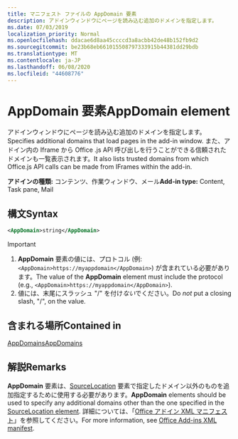 ```yaml
---
title: マニフェスト ファイルの AppDomain 要素
description: アドインウィンドウにページを読み込む追加のドメインを指定します。
ms.date: 07/03/2019
localization_priority: Normal
ms.openlocfilehash: ddacae6d8aa45ccccd3a8acbb42de48b152fb9d2
ms.sourcegitcommit: be23b68eb661015508797333915b44381dd29bdb
ms.translationtype: MT
ms.contentlocale: ja-JP
ms.lasthandoff: 06/08/2020
ms.locfileid: "44608776"
---
```

# <a name="appdomain-element"></a><span data-ttu-id="69a52-103">AppDomain 要素</span><span class="sxs-lookup"><span data-stu-id="69a52-103">AppDomain element</span></span>

<span data-ttu-id="69a52-104">アドインウィンドウにページを読み込む追加のドメインを指定します。</span><span class="sxs-lookup"><span data-stu-id="69a52-104">Specifies additional domains that load pages in the add-in window.</span></span> <span data-ttu-id="69a52-105">また、アドイン内の Iframe から Office .js API 呼び出しを行うことができる信頼されたドメインも一覧表示されます。</span><span class="sxs-lookup"><span data-stu-id="69a52-105">It also lists trusted domains from which Office.js API calls can be made from IFrames within the add-in.</span></span>

<span data-ttu-id="69a52-106">**アドインの種類:** コンテンツ、作業ウィンドウ、メール</span><span class="sxs-lookup"><span data-stu-id="69a52-106">**Add-in type:** Content, Task pane, Mail</span></span>

## <a name="syntax"></a><span data-ttu-id="69a52-107">構文</span><span class="sxs-lookup"><span data-stu-id="69a52-107">Syntax</span></span>

```XML
<AppDomain>string</AppDomain>
```

> [!IMPORTANT]
> 1. <span data-ttu-id="69a52-108">**AppDomain** 要素の値には、プロトコル (例: `<AppDomain>https://myappdomain</AppDomain>`) が含まれている必要があります。</span><span class="sxs-lookup"><span data-stu-id="69a52-108">The value of the **AppDomain** element must include the protocol (e.g., `<AppDomain>https://myappdomain</AppDomain>`).</span></span>
> 2. <span data-ttu-id="69a52-109">値には、末尾にスラッシュ "/" を付け*ない*でください。</span><span class="sxs-lookup"><span data-stu-id="69a52-109">Do *not* put a closing slash, "/", on the value.</span></span>

## <a name="contained-in"></a><span data-ttu-id="69a52-110">含まれる場所</span><span class="sxs-lookup"><span data-stu-id="69a52-110">Contained in</span></span>

[<span data-ttu-id="69a52-111">AppDomains</span><span class="sxs-lookup"><span data-stu-id="69a52-111">AppDomains</span></span>](appdomains.md)

## <a name="remarks"></a><span data-ttu-id="69a52-112">解説</span><span class="sxs-lookup"><span data-stu-id="69a52-112">Remarks</span></span>

<span data-ttu-id="69a52-113">**AppDomain** 要素は、[SourceLocation](sourcelocation.md) 要素で指定したドメイン以外のものを追加指定するために使用する必要があります。</span><span class="sxs-lookup"><span data-stu-id="69a52-113">**AppDomain** elements should be used to specify any additional domains other than the one specified in the [SourceLocation element](sourcelocation.md).</span></span> <span data-ttu-id="69a52-114">詳細については、「[Office アドイン XML マニフェスト](../../develop/add-in-manifests.md)」を参照してください。</span><span class="sxs-lookup"><span data-stu-id="69a52-114">For more information, see [Office Add-ins XML manifest](../../develop/add-in-manifests.md).</span></span>
